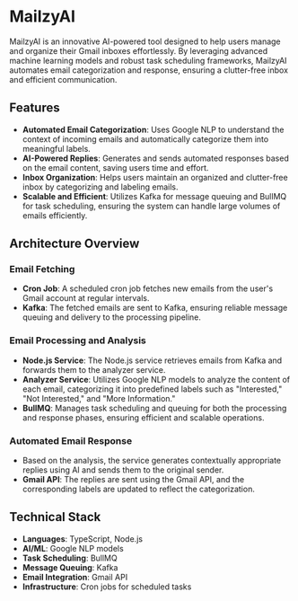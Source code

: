 # MailzyAI

MailzyAI is an innovative AI-powered tool designed to help users manage and organize their Gmail inboxes effortlessly. By leveraging advanced machine learning models and robust task scheduling frameworks, MailzyAI automates email categorization and response, ensuring a clutter-free inbox and efficient communication.

## Features

- **Automated Email Categorization**: Uses Google NLP to understand the context of incoming emails and automatically categorize them into meaningful labels.
- **AI-Powered Replies**: Generates and sends automated responses based on the email content, saving users time and effort.
- **Inbox Organization**: Helps users maintain an organized and clutter-free inbox by categorizing and labeling emails.
- **Scalable and Efficient**: Utilizes Kafka for message queuing and BullMQ for task scheduling, ensuring the system can handle large volumes of emails efficiently.

## Architecture Overview

### Email Fetching

- **Cron Job**: A scheduled cron job fetches new emails from the user's Gmail account at regular intervals.
- **Kafka**: The fetched emails are sent to Kafka, ensuring reliable message queuing and delivery to the processing pipeline.

### Email Processing and Analysis

- **Node.js Service**: The Node.js service retrieves emails from Kafka and forwards them to the analyzer service.
- **Analyzer Service**: Utilizes Google NLP models to analyze the content of each email, categorizing it into predefined labels such as "Interested," "Not Interested," and "More Information."
- **BullMQ**: Manages task scheduling and queuing for both the processing and response phases, ensuring efficient and scalable operations.

### Automated Email Response

- Based on the analysis, the service generates contextually appropriate replies using AI and sends them to the original sender.
- **Gmail API**: The replies are sent using the Gmail API, and the corresponding labels are updated to reflect the categorization.

## Technical Stack

- **Languages**: TypeScript, Node.js
- **AI/ML**: Google NLP models
- **Task Scheduling**: BullMQ
- **Message Queuing**: Kafka
- **Email Integration**: Gmail API
- **Infrastructure**: Cron jobs for scheduled tasks
